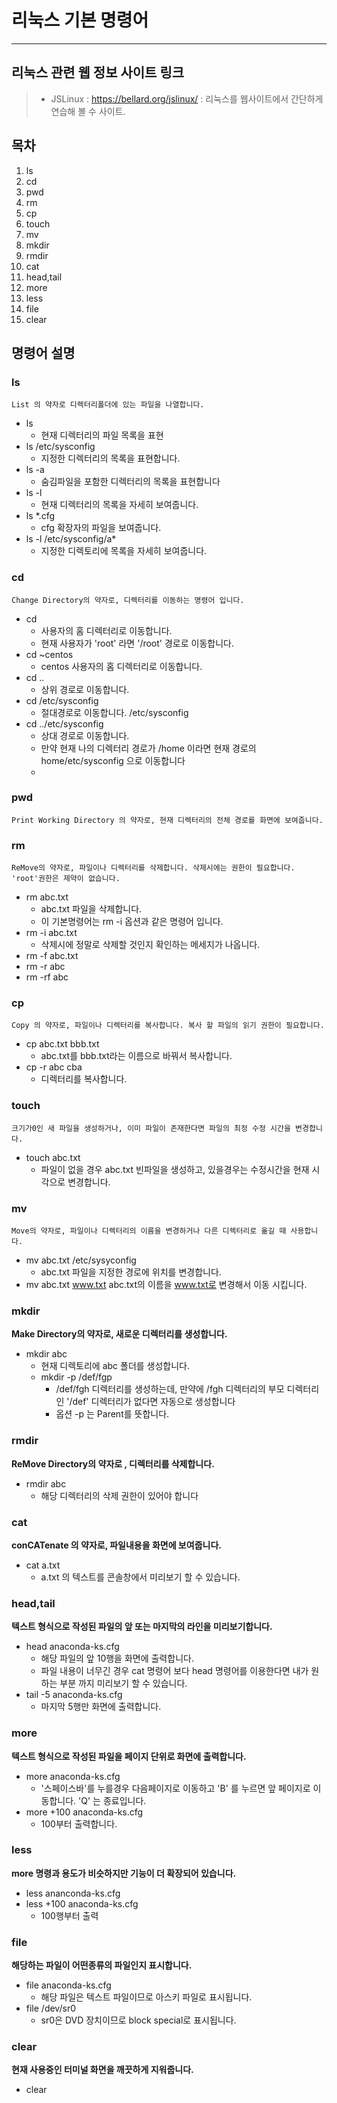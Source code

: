 # 리눅스 기본 명령어
---

## 리눅스 관련 웹 정보 사이트 링크
> - JSLinux : https://bellard.org/jslinux/  : 리눅스를 웹사이트에서 간단하게 연습해 볼 수 사이트.
>  

## 목차

1. ls
2. cd
3. pwd
4. rm
5. cp
6. touch
7. mv
8. mkdir
9. rmdir
10. cat
11. head,tail
12. more
13. less
14. file
15. clear


## 명령어 설명
### ls
    List 의 약자로 디렉터리폴더에 있는 파일을 나열합니다.

- ls
  - 현재 디렉터리의 파일 목록을 표현
- ls /etc/sysconfig
  - 지정한 디렉터리의 목록을 표현합니다.
- ls -a
  - 숨김파일을 포함한 디렉터리의 목록을 표현합니다
- ls -l
  - 현재 디렉터리의 목록을 자세히 보여줍니다.
- ls *.cfg
  - cfg 확장자의 파일을 보여줍니다.
- ls -l /etc/sysconfig/a*
  - 지정한 디렉토리에 목록을 자세히 보여줍니다.

### cd
    Change Directory의 약자로, 디렉터리를 이동하는 명령어 입니다.
    
- cd
  - 사용자의 홈 디렉터리로 이동합니다. 
  - 현재 사용자가 'root' 라면 '/root' 경로로 이동합니다.
- cd ~centos
  - centos 사용자의 홈 디렉터리로 이동합니다.
- cd .. 
  - 상위 경로로 이동합니다.
- cd /etc/sysconfig
  - 절대경로로 이동합니다. /etc/sysconfig
- cd ../etc/sysconfig
  - 상대 경로로 이동합니다.
  - 만약 현재 나의 디렉터리 경로가 /home 이라면 현재 경로의 home/etc/sysconfig 으로 이동합니다
  - 
### pwd
    Print Working Directory 의 약자로, 현재 디렉터리의 전체 경로를 화면에 보여줍니다.

### rm
    ReMove의 약자로, 파일이나 디렉터리를 삭제합니다. 삭제시에는 권한이 필요합니다. 'root'권한은 제약이 없습니다.

- rm abc.txt
  - abc.txt 파일을 삭제합니다.
  - 이 기본명령어는 rm -i 옵션과 같은 명령어 입니다.
- rm -i abc.txt
  - 삭제시에 정말로 삭제할 것인지 확인하는 메세지가 나옵니다.
- rm -f abc.txt
- rm -r abc
- rm -rf abc

### cp
    Copy 의 약자로, 파일이나 디렉터리를 복사합니다. 복사 할 파일의 읽기 권한이 필요합니다.

- cp abc.txt bbb.txt 
  - abc.txt를 bbb.txt라는 이름으로 바꿔서 복사합니다.
- cp -r abc cba
  - 디렉터리를 복사합니다.


### touch
    크기가0인 새 파일을 생성하거나, 이미 파일이 존재한다면 파일의 최정 수정 시간을 변경합니다.

- touch abc.txt
  - 파일이 없을 경우 abc.txt 빈파일을 생성하고, 있을경우는 수정시간을 현재 시각으로 변경합니다.

### mv
    Move의 약자로, 파일이나 디렉터리의 이름을 변경하거나 다른 디렉터리로 옮길 때 사용합니다.
- mv abc.txt /etc/sysyconfig
  - abc.txt 파일을 지정한 경로에 위치를 변경합니다.  
- mv abc.txt www.txt abc.txt의 이름을 www.txt로 변경해서 이동 시킵니다.

### mkdir
**Make Directory의 약자로, 새로운 디렉터리를 생성합니다.**


- mkdir abc
  - 현재 디렉토리에 abc 폴더를 생성합니다.
  - mkdir -p /def/fgp 
    - /def/fgh 디렉터리를 생성하는데, 만약에 /fgh 디렉터리의 부모 디렉터리인 '/def' 디렉터리가 없다면 자동으로 생성합니다
    - 옵션 -p 는 Parent를 뜻합니다.


### rmdir
**ReMove Directory의 약자로 , 디렉터리를 삭제합니다.**
- rmdir abc
  - 해당 디렉터리의 삭제 권한이 있어야 합니다


### cat
**conCATenate 의 약자로, 파일내용을 화면에 보여줍니다.**

- cat a.txt
  - a.txt 의 텍스트를 콘솔창에서 미리보기 할 수 있습니다.

### head,tail
**텍스트 형식으로 작성된 파일의 앞 또는 마지막의 라인을 미리보기합니다.**
- head anaconda-ks.cfg
  - 해당 파일의 앞 10행을 화면에 출력합니다.
  - 파일 내용이 너무긴 경우 cat 명령어 보다 head 명령어를 이용한다면 내가 원하는 부분 까지 미리보기 할 수 있습니다.
- tail -5 anaconda-ks.cfg
  - 마지막 5행만 화면에 출력합니다.

### more
**텍스트 형식으로 작성된 파일을 페이지 단위로 화면에 출력합니다.**

- more anaconda-ks.cfg
  - '스페이스바'를 누를경우 다음페이지로 이동하고 'B' 를 누르면 앞 페이지로 이동합니다.  'Q' 는 종료입니다.
- more +100 anaconda-ks.cfg 
  - 100부터 출력합니다.
  
### less
**more 명령과 용도가 비슷하지만 기능이 더 확장되어 있습니다.**

- less ananconda-ks.cfg
- less +100 anaconda-ks.cfg
  - 100행부터 출력
  

### file
**해당하는 파일이 어떤종류의 파일인지 표시합니다.**
- file anaconda-ks.cfg
  - 해당 파일은 텍스트 파일이므로 아스키 파일로 표시됩니다.
- file /dev/sr0
  - sr0은 DVD 장치이므로 block special로 표시됩니다.

### clear
**현재 사용중인 터미널 화면을 깨끗하게 지워줍니다.**

- clear




